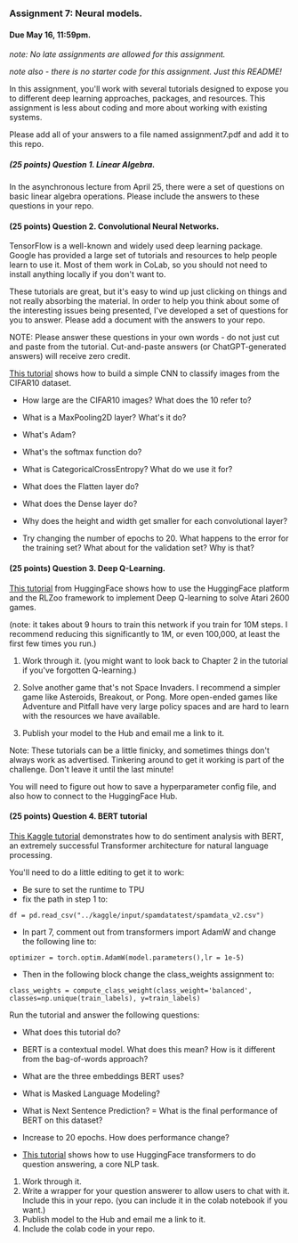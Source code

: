 ### Assignment 7: Neural models. 

#### Due May 16, 11:59pm. 

*note: No late assignments are allowed for this assignment.*

*note also - there is no starter code for this assignment. Just this README!* 

In this assignment, you'll work with several tutorials designed to expose you to different
deep learning approaches, packages, and resources. This assignment is less about
coding and more about working with existing systems. 

Please add all of your answers to a file named assignment7.pdf and add it to this repo.

##### (25 points) Question 1. Linear Algebra. 

In the asynchronous lecture from April 25,
there were a set of questions on basic linear algebra operations. Please include the answers to these questions in your repo.

#### (25 points) Question 2. Convolutional Neural Networks. 

TensorFlow is a well-known and widely used deep learning package. Google has provided a large set of tutorials and resources to help people learn to use it.
Most of them work in CoLab, so you should not need to install anything locally if you don't want to. 

These tutorials are great, but it's easy to wind up just clicking on things and not really absorbing the material. In order to help you think about 
some of the interesting issues being presented, I've developed a set of questions for you to answer. Please add a document with the answers to your repo. 

NOTE: Please answer these questions in your own words - do not just cut and paste from the tutorial. Cut-and-paste answers (or ChatGPT-generated answers) will receive zero credit.

[This tutorial](https://www.tensorflow.org/tutorials/images/cnn) shows how to build a 
simple CNN to classify images from the CIFAR10 dataset.

- How large are the CIFAR10 images? What does the 10 refer to?

- What is a MaxPooling2D layer? What's it do?

- What's Adam? 

- What's the softmax function do? 

- What is CategoricalCrossEntropy? What do we use it for?

- What does the Flatten layer do?

- What does the Dense layer do? 

- Why does the height and width get smaller for each convolutional layer?

- Try changing the number of epochs to 20. What happens to the error for the training set?
What about for the validation set? Why is that?


#### (25 points) Question 3. Deep Q-Learning.

[This tutorial](https://huggingface.co/learn/deep-rl-course/unit3/introduction?fw=pt) from HuggingFace shows how to use the HuggingFace platform and the RLZoo framework to implement 
Deep Q-learning to solve Atari 2600 games.

  (note: it takes about 9 hours to train this network if you train for 10M steps. I recommend reducing this significantly to 1M, or even 100,000, 
   at least the first few times you run.)

1. Work through it. (you might want to look back to Chapter 2 in the tutorial if you've forgotten Q-learning.)

2. Solve another game that's not Space Invaders. I recommend a simpler game like Asteroids, Breakout, or Pong. More open-ended games 
like Adventure and Pitfall have very large policy spaces and are hard to learn with the resources we have available.

3. Publish your model to the Hub and email me a link to it.

Note: These tutorials can be a little finicky, and sometimes things
don't always work as advertised. Tinkering around to get it working is part of the challenge. 
Don't leave it until the last minute! 

You will need to figure out how to save a hyperparameter config file, and also how to
connect to the HuggingFace Hub.

#### (25 points) Question 4. BERT tutorial

[This Kaggle tutorial](https://www.kaggle.com/code/harshjain123/bert-for-everyone-tutorial-implementation/notebook) 
demonstrates how to do sentiment analysis with BERT, an extremely
successful Transformer architecture for natural language processing.

You'll need to do a little editing to get it to work:
- Be sure to set the runtime to TPU
- fix the path in step 1 to: 
```
df = pd.read_csv("../kaggle/input/spamdatatest/spamdata_v2.csv")
```
- In part 7, comment out from transformers import AdamW and change the 
following line to:
```
optimizer = torch.optim.AdamW(model.parameters(),lr = 1e-5) 
```

- Then in the following block change the class_weights assignment to:
```
class_weights = compute_class_weight(class_weight='balanced', classes=np.unique(train_labels), y=train_labels)
```

Run the tutorial and answer the following questions:

- What does this tutorial do?
- BERT is a contextual model. What does this mean? How is it different
from the bag-of-words approach?
- What are the three embeddings BERT uses?
- What is Masked Language Modeling?
- What is Next Sentence Prediction?
= What is the final performance of BERT on this dataset? 
- Increase to 20 epochs. How does performance change? 




- [This tutorial](https://huggingface.co/docs/transformers/tasks/question_answering) shows how to use HuggingFace transformers to do question answering, a core NLP task.
1. Work through it.
2. Write a wrapper for your question answerer to allow users to chat with it. Include this in your repo. (you can include it in the colab notebook if you want.)
3. Publish model to the Hub and email me a link to it.
4. Include the colab code in your repo.
